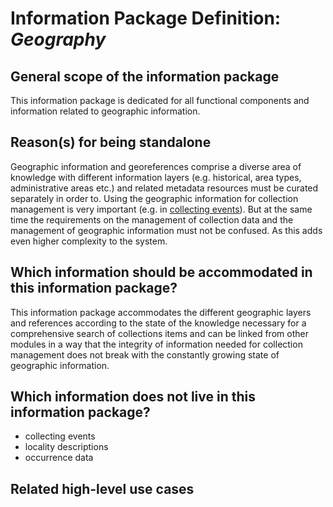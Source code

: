 Information Package Definition: _Geography_
=======================

## General scope of the information package
This information package is dedicated for all functional components and information related to geographic information. 

## Reason(s) for being standalone
Geographic information and georeferences comprise a diverse area of knowledge with different information layers (e.g. historical, area types, administrative areas etc.) and related metadata resources must be curated separately in order to.
Using the geographic information for collection management is very important (e.g. in [collecting events](/component_descriptions/collecting_events.md)). But at the same time the requirements on the management of collection data and the management of geographic information must not be confused. As this adds even higher complexity to the system.

## Which information should be accommodated in this information package?
This information package accommodates the different geographic layers and references according to the state of the knowledge necessary for a comprehensive search of collections items and can be linked from other modules in a way that the integrity of information needed for collection management does not break with the constantly growing state of geographic information.


## Which information does __not__ live in this information package?
* collecting events
* locality descriptions
* occurrence data

## Related high-level use cases